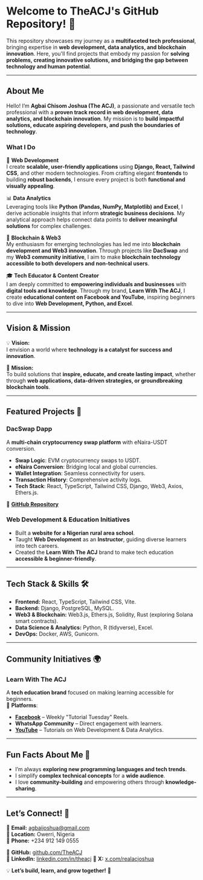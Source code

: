 # Welcome to TheACJ's GitHub Repository! 👋

This repository showcases my journey as a **multifaceted tech professional**, bringing expertise in **web development, data analytics, and blockchain innovation**. Here, you'll find projects that embody my passion for **solving problems, creating innovative solutions, and bridging the gap between technology and human potential**.

---

## About Me

Hello! I’m **Agbai Chisom Joshua (The ACJ)**, a passionate and versatile tech professional with a **proven track record in web development, data analytics, and blockchain innovation**. My mission is to **build impactful solutions, educate aspiring developers, and push the boundaries of technology**.

### **What I Do**  

🚀 **Web Development**  
I create **scalable, user-friendly applications** using **Django, React, Tailwind CSS**, and other modern technologies. From crafting elegant **frontends** to building **robust backends**, I ensure every project is both **functional and visually appealing**.

📊 **Data Analytics**  
Leveraging tools like **Python (Pandas, NumPy, Matplotlib) and Excel**, I derive actionable insights that inform **strategic business decisions**. My analytical approach helps connect data points to **deliver meaningful solutions** for complex challenges.

🔗 **Blockchain & Web3**  
My enthusiasm for emerging technologies has led me into **blockchain development and Web3 innovation**. Through projects like **DacSwap** and my **Web3 community initiative**, I aim to make **blockchain technology accessible to both developers and non-technical users**.

🎓 **Tech Educator & Content Creator**  
I am deeply committed to **empowering individuals and businesses** with **digital tools and knowledge**. Through my brand, **Learn With The ACJ**, I create **educational content on Facebook and YouTube**, inspiring beginners to dive into **Web Development, Python, and Excel**.

---

## **Vision & Mission**  

💡 **Vision:**  
I envision a world where **technology is a catalyst for success and innovation**.  

🎯 **Mission:**  
To build solutions that **inspire, educate, and create lasting impact**, whether through **web applications, data-driven strategies, or groundbreaking blockchain tools**.

---

## **Featured Projects** 📂  

### **DacSwap Dapp**  
A **multi-chain cryptocurrency swap platform** with eNaira-USDT conversion.  
- **Swap Logic**: EVM cryptocurrency swaps to USDT.  
- **eNaira Conversion**: Bridging local and global currencies.  
- **Wallet Integration**: Seamless connectivity for users.  
- **Transaction History**: Comprehensive activity logs.  
- **Tech Stack**: React, TypeScript, Tailwind CSS, Django, Web3, Axios, Ethers.js.  

🔗 **[GitHub Repository](https://github.com/TheACJ/DacSwap)**  

### **Web Development & Education Initiatives**  
- Built a **website for a Nigerian rural area school**.  
- Taught **Web Development** as an **Instructor**, guiding diverse learners into tech careers.  
- Created the **Learn With The ACJ** brand to make tech education **accessible & beginner-friendly**.  

---

## **Tech Stack & Skills** 🛠️  

- **Frontend:** React, TypeScript, Tailwind CSS, Vite.  
- **Backend:** Django, PostgreSQL, MySQL.  
- **Web3 & Blockchain:** Web3.js, Ethers.js, Solidity, Rust (exploring Solana smart contracts).  
- **Data Science & Analytics:** Python, R (tidyverse), Excel.  
- **DevOps:** Docker, AWS, Gunicorn.  

---

## **Community Initiatives** 🌍  

### **Learn With The ACJ**  
A **tech education brand** focused on making learning accessible for beginners.  
📌 **Platforms**:  
- **[Facebook](https://facebook.com/learnwiththeacj)** – Weekly "Tutorial Tuesday" Reels.  
- **WhatsApp Community** – Direct engagement with learners.  
- **[YouTube](https://youtube.com/learnwiththeacj)** – Tutorials on Web Development & Data Analytics.  

<!-- ### **Blark Foundation (Web3 Community)**  
A structured **blockchain learning and reward ecosystem**.  
🔹 Goals:  
1. Provide **an entry point into Web3** for developers & non-tech users.  
2. Recognize and **reward valuable contributions**.  
3. Foster **collaboration between technical & non-technical members**.  -->

---

## **Fun Facts About Me** 🎯  

- I’m always **exploring new programming languages and tech trends**.  
- I simplify **complex technical concepts** for a **wide audience**.  
- I love **community-building** and empowering others through **knowledge-sharing**.  

---

## **Let’s Connect!** 🤝  

📧 **Email:** [agbaijoshua@gmail.com](mailto:agbaijoshua@gmail.com)  
📍 **Location:** Owerri, Nigeria  
📱 **Phone:** +234 912 149 0555  

🔗 **GitHub:** [github.com/TheACJ](https://github.com/TheACJ)  
🔗 **LinkedIn:** [linkedin.com/in/theacj](https://www.linkedin.com/in/theacj)
🔗 **X:** [x.com/realacjoshua](x.com/realacjoshua)  

💡 **Let’s build, learn, and grow together!** 🚀  
